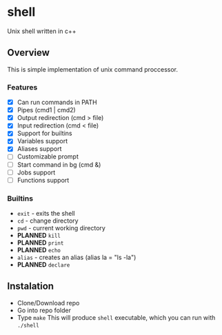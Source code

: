 # shell
Unix shell written in c++

## Overview
This is simple implementation of unix command proccessor.

### Features
 - [X] Can run commands in PATH
 - [X] Pipes (cmd1 | cmd2)
 - [X] Output redirection (cmd > file)
 - [X] Input redirection (cmd < file)
 - [X] Support for builtins
 - [X] Variables support
 - [X] Aliases support
 - [ ] Customizable prompt
 - [ ] Start command in bg (cmd &)
 - [ ] Jobs support
 - [ ] Functions support

### Builtins
 - `exit` - exits the shell
 - `cd` - change directory
 - `pwd` - current working directory
 - **PLANNED** `kill`
 - **PLANNED** `print`
 - **PLANNED** `echo`
 - `alias` - creates an alias (alias la = "ls -la")
 - **PLANNED** `declare` 

## Instalation
 - Clone/Download repo
 - Go into repo folder
 - Type `make`
This will produce `shell` executable, which you can run with `./shell`

